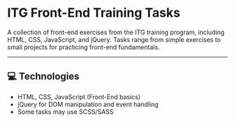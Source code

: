 # ITG Front-End Training Tasks

A collection of front-end exercises from the ITG training program, including HTML, CSS, JavaScript, and jQuery. Tasks range from simple exercises to small projects for practicing front-end fundamentals.

---

## 💻 Technologies
- HTML, CSS, JavaScript (Front-End basics)  
- jQuery for DOM manipulation and event handling  
- Some tasks may use SCSS/SASS
